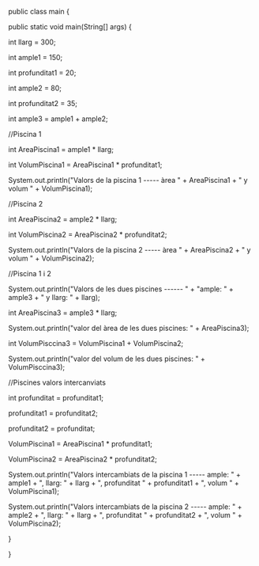 ﻿public class main {

public static void main(String[] args) {

int llarg = 300;

int ample1 = 150;

int profunditat1 = 20;

int ample2 = 80;

int profunditat2 = 35;

int ample3 = ample1 + ample2;

//Piscina 1

int AreaPiscina1 = ample1 \* llarg;

int VolumPiscina1 = AreaPiscina1 \* profunditat1;

System.out.println("Valors de la piscina 1 ----- àrea " + AreaPiscina1 + " y volum " + VolumPiscina1);

//Piscina 2

int AreaPiscina2 = ample2 \* llarg;

int VolumPiscina2 = AreaPiscina2 \* profunditat2;

System.out.println("Valors de la piscina 2 ----- àrea " + AreaPiscina2 + " y volum " + VolumPiscina2);

//Piscina 1 i 2

System.out.println("Valors de les dues piscines ------ " + "ample: " + ample3 + " y llarg: " + llarg);

int AreaPiscina3 = ample3 \* llarg;

System.out.println("valor del àrea de les dues piscines: " + AreaPiscina3);

int VolumPisccina3 = VolumPiscina1 + VolumPiscina2;

System.out.println("valor del volum de les dues piscines: " + VolumPisccina3);

//Piscines valors intercanviats

int profunditat = profunditat1;

profunditat1 = profunditat2;

profunditat2 = profunditat;

VolumPiscina1 = AreaPiscina1 \* profunditat1;

VolumPiscina2 = AreaPiscina2 \* profunditat2;

System.out.println("Valors intercambiats de la piscina 1 ----- ample: " + ample1 + ", llarg: " + llarg + ", profunditat " + profunditat1 + ", volum " + VolumPiscina1);

System.out.println("Valors intercambiats de la piscina 2 ----- ample: " + ample2 + ", llarg: " + llarg + ", profunditat " + profunditat2 + ", volum " + VolumPiscina2);

}

}
